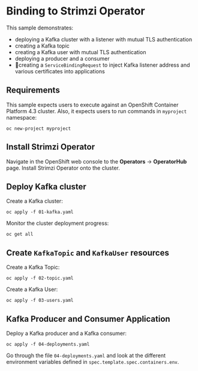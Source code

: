 # Binding to Strimzi Operator

This sample demonstrates:
- deploying a Kafka cluster with a listener with mutual TLS authentication
- creating a Kafka topic
- creating a Kafka user with mutual TLS authentication
- deploying a producer and a consumer
- 🚧creating a `ServiceBindingRequest` to inject Kafka listener address and various certificates into applications

## Requirements

This sample expects users to execute against an OpenShift Container Platform 4.3 cluster. Also, it expects users to run commands in `myproject` namespace:

```
oc new-project myproject
```

## Install Strimzi Operator

Navigate in the OpenShift web console to the **Operators** → **OperatorHub** page. Install Strimzi Operator onto the cluster.

## Deploy Kafka cluster

Create a Kafka cluster:

```console
oc apply -f 01-kafka.yaml
```

Monitor the cluster deployment progress:

```console
oc get all
```

## Create `KafkaTopic` and `KafkaUser` resources

Create a Kafka Topic:

```console
oc apply -f 02-topic.yaml
```

Create a Kafka User:

```console
oc apply -f 03-users.yaml
```

## Kafka Producer and Consumer Application

Deploy a Kafka producer and a Kafka consumer:
```console
oc apply -f 04-deployments.yaml
```

Go through the file `04-deployments.yaml` and look at the different environment variables defined in `spec.template.spec.containers.env`.
